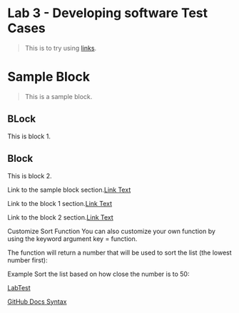 # Lab 3 - Developing software Test Cases 
> This is to try using [links](https://www.youtube.com/).

# Sample Block

> This is a sample block.

## BLock 

This is block 1.

## Block

This is block 2.

Link to the sample block section.[Link Text](#sample-block)

Link to the block 1 section.[Link Text](#block)

Link to the block 2 section.[Link Text](#block-1)

Customize Sort Function
You can also customize your own function by using the keyword argument key = function.

The function will return a number that will be used to sort the list (the lowest number first):

Example
Sort the list based on how close the number is to 50:

[LabTest](https://github.com/kinda1vin/test)

[GitHub Docs Syntax](https://docs.github.com/en/get-started/writing-on-github/getting-started-with-writing-and-formatting-on-github/basic-writing-and-formatting-syntax)